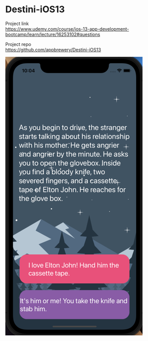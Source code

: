 # Destini-iOS13

Project link<br/>
https://www.udemy.com/course/ios-13-app-development-bootcamp/learn/lecture/16253102#questions

Project repo<br/>
https://github.com/appbrewery/Destini-iOS13


![](assets/destini.png)

